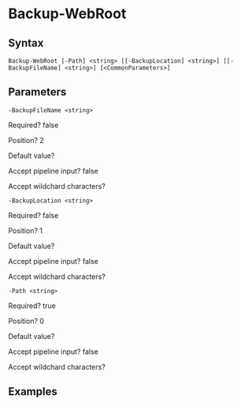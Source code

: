 

# Backup-WebRoot


## Syntax

    Backup-WebRoot [-Path] <string> [[-BackupLocation] <string>] [[-BackupFileName] <string>] [<CommonParameters>]



## Parameters

    
    -BackupFileName <string>

Required?  false

Position? 2

Default value? 

Accept pipeline input? false

Accept wildchard characters? 
    
    
    -BackupLocation <string>

Required?  false

Position? 1

Default value? 

Accept pipeline input? false

Accept wildchard characters? 
    
    
    -Path <string>

Required?  true

Position? 0

Default value? 

Accept pipeline input? false

Accept wildchard characters? 
    

## Examples


